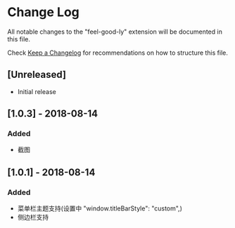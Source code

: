 # Change Log
All notable changes to the "feel-good-ly" extension will be documented in this file.

Check [Keep a Changelog](http://keepachangelog.com/) for recommendations on how to structure this file.

## [Unreleased]
- Initial release

## [1.0.3] - 2018-08-14
### Added
- 截图

## [1.0.1] - 2018-08-14
### Added
- 菜单栏主题支持(设置中 "window.titleBarStyle": "custom",)
- 侧边栏支持

